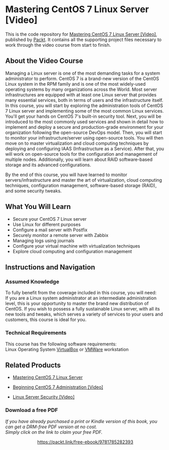 # Mastering CentOS 7 Linux Server [Video]
This is the code repository for [Mastering CentOS 7 Linux Server [Video]](https://www.packtpub.com/networking-and-servers/mastering-centos-7-linux-server-video?utm_source=github&utm_medium=repository&utm_campaign=9781787284524), published by [Packt](https://www.packtpub.com/?utm_source=github). It contains all the supporting project files necessary to work through the video course from start to finish.
## About the Video Course
Managing a Linux server is one of the most demanding tasks for a system administrator to perform. CentOS 7 is a brand-new version of the CentOS Linux system in the RPM family and is one of the most widely-used operating systems by many organizations across the World. Most server infrastructures are equipped with at least one Linux server that provides many essential services, both in terms of users and the infrastructure itself.
In this course, you will start by exploring the administration tools of CentOS 7 Linux server and implementing some of the most common Linux services. You'll get your hands on CentOS 7's built-in security tool. Next, you will be introduced to the most commonly used services and shown in detail how to implement and deploy a secure and production-grade environment for your organization following the open-source DevOps model. Then, you will start to monitor your infrastructure/server using open-source tools. You will then move on to master virtualization and cloud computing techniques by deploying and configuring IAAS (Infrastructure as a Service). After that, you will work on open-source tools for the configuration and management of multiple nodes. Additionally, you will learn about RAID software-based storage and its advanced configurations.

By the end of this course, you will have learned to monitor servers/infrastructure and master the art of virtualization, cloud computing techniques, configuration management, software-based storage (RAID), and some security tweaks.

<H2>What You Will Learn</H2>
<DIV class=book-info-will-learn-text>
<UL>
<LI>Secure your CentOS 7 Linux server 
<LI>Use Linux for different purposes 
<LI>Configure a mail server with Postfix 
<LI>Securely monitor a remote server with Zabbix 
<LI>Managing logs using journals 
<LI>Configure your virtual machine with virtualization techniques
<LI>Explore cloud computing and configuration management </LI></UL></DIV>

## Instructions and Navigation
### Assumed Knowledge
To fully benefit from the coverage included in this course, you will need:<br/>
If you are a Linux system administrator at an intermediate administration level, this is your opportunity to master the brand new distribution of CentOS. If you wish to possess a fully sustainable Linux server, with all its new tools and tweaks, which serves a variety of services to your users and customers, this course is ideal for you.
### Technical Requirements
This course has the following software requirements:<br/>
Linux Operating System
[VirtualBox](https://www.virtualbox.org/) or [VMWare](https://www.vmware.com/in.html) workstation

## Related Products
* [Mastering CentOS 7 Linux Server](https://www.packtpub.com/networking-and-servers/mastering-centos-7-linux-server?utm_source=github&utm_medium=repository&utm_campaign=9781785282393)

* [Beginning CentOS 7 Administration [Video]](https://www.packtpub.com/networking-and-servers/beginning-centos-7-administration-video?utm_source=github&utm_medium=repository&utm_campaign=9781788294973)

* [Linux Server Security [Video]](https://www.packtpub.com/virtualization-and-cloud/linux-server-security-video?utm_source=github&utm_medium=repository&utm_campaign=9781789131888)

### Download a free PDF

 <i>If you have already purchased a print or Kindle version of this book, you can get a DRM-free PDF version at no cost.<br>Simply click on the link to claim your free PDF.</i>
<p align="center"> <a href="https://packt.link/free-ebook/9781785282393">https://packt.link/free-ebook/9781785282393 </a> </p>